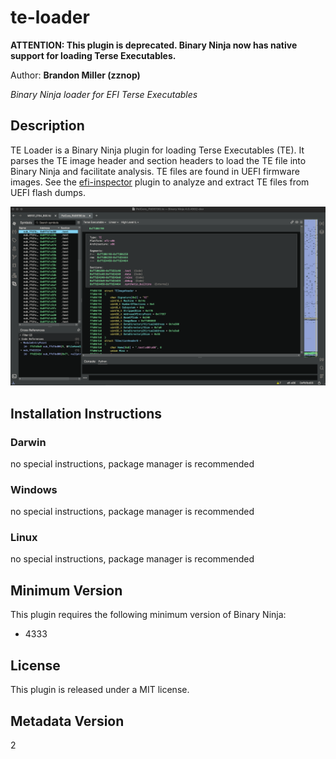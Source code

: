 # te-loader

**ATTENTION: This plugin is deprecated. Binary Ninja now has native support for loading Terse Executables.**

Author: **Brandon Miller (zznop)**

_Binary Ninja loader for EFI Terse Executables_

## Description

TE Loader is a Binary Ninja plugin for loading Terse Executables (TE). It parses the TE image
header and section headers to load the TE file into Binary Ninja and facilitate analysis. TE files
are found in UEFI firmware images. See the [efi-inspector](https://github.com/zznop/efi-inspector)
plugin to analyze and extract TE files from UEFI flash dumps.

![demo load](screenshot.png)

## Installation Instructions

### Darwin

no special instructions, package manager is recommended

### Windows

no special instructions, package manager is recommended

### Linux

no special instructions, package manager is recommended

## Minimum Version

This plugin requires the following minimum version of Binary Ninja:

* 4333

## License

This plugin is released under a MIT license.

## Metadata Version

2
